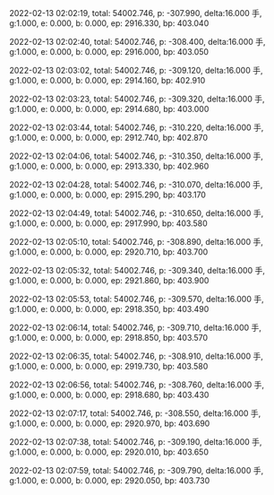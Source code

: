 2022-02-13 02:02:19, total: 54002.746, p: -307.990, delta:16.000 手, g:1.000, e: 0.000, b: 0.000, ep: 2916.330, bp: 403.040

2022-02-13 02:02:40, total: 54002.746, p: -308.400, delta:16.000 手, g:1.000, e: 0.000, b: 0.000, ep: 2916.000, bp: 403.050

2022-02-13 02:03:02, total: 54002.746, p: -309.120, delta:16.000 手, g:1.000, e: 0.000, b: 0.000, ep: 2914.160, bp: 402.910

2022-02-13 02:03:23, total: 54002.746, p: -309.320, delta:16.000 手, g:1.000, e: 0.000, b: 0.000, ep: 2914.680, bp: 403.000

2022-02-13 02:03:44, total: 54002.746, p: -310.220, delta:16.000 手, g:1.000, e: 0.000, b: 0.000, ep: 2912.740, bp: 402.870

2022-02-13 02:04:06, total: 54002.746, p: -310.350, delta:16.000 手, g:1.000, e: 0.000, b: 0.000, ep: 2913.330, bp: 402.960

2022-02-13 02:04:28, total: 54002.746, p: -310.070, delta:16.000 手, g:1.000, e: 0.000, b: 0.000, ep: 2915.290, bp: 403.170

2022-02-13 02:04:49, total: 54002.746, p: -310.650, delta:16.000 手, g:1.000, e: 0.000, b: 0.000, ep: 2917.990, bp: 403.580

2022-02-13 02:05:10, total: 54002.746, p: -308.890, delta:16.000 手, g:1.000, e: 0.000, b: 0.000, ep: 2920.710, bp: 403.700

2022-02-13 02:05:32, total: 54002.746, p: -309.340, delta:16.000 手, g:1.000, e: 0.000, b: 0.000, ep: 2921.860, bp: 403.900

2022-02-13 02:05:53, total: 54002.746, p: -309.570, delta:16.000 手, g:1.000, e: 0.000, b: 0.000, ep: 2918.350, bp: 403.490

2022-02-13 02:06:14, total: 54002.746, p: -309.710, delta:16.000 手, g:1.000, e: 0.000, b: 0.000, ep: 2918.850, bp: 403.570

2022-02-13 02:06:35, total: 54002.746, p: -308.910, delta:16.000 手, g:1.000, e: 0.000, b: 0.000, ep: 2919.730, bp: 403.580

2022-02-13 02:06:56, total: 54002.746, p: -308.760, delta:16.000 手, g:1.000, e: 0.000, b: 0.000, ep: 2918.680, bp: 403.430

2022-02-13 02:07:17, total: 54002.746, p: -308.550, delta:16.000 手, g:1.000, e: 0.000, b: 0.000, ep: 2920.970, bp: 403.690

2022-02-13 02:07:38, total: 54002.746, p: -309.190, delta:16.000 手, g:1.000, e: 0.000, b: 0.000, ep: 2920.010, bp: 403.650

2022-02-13 02:07:59, total: 54002.746, p: -309.790, delta:16.000 手, g:1.000, e: 0.000, b: 0.000, ep: 2920.050, bp: 403.730
